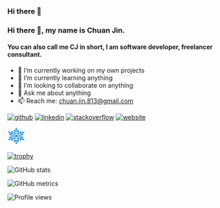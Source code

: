 ### Hi there 👋

<!--
**chuanjin/chuanjin** is a ✨ _special_ ✨ repository because its `README.md` (this file) appears on your GitHub profile.
-->

### Hi there 👋, my name is Chuan Jin.
#### You can also call me CJ in short, I am software developer, freelancer consultant.

- 🔭 I’m currently working on my own projects 
- 🌱 I’m currently learning anything
- 👯 I’m looking to collaborate on anything
- 💬 Ask me about anything 
- 📫 Reach me: chuan.jin.813@gmail.com



[<img src='https://cdn.jsdelivr.net/npm/simple-icons@3.0.1/icons/github.svg' alt='github' height='40'>](https://github.com/chuanjin)  [<img src='https://cdn.jsdelivr.net/npm/simple-icons@3.0.1/icons/linkedin.svg' alt='linkedin' height='40'>](https://www.linkedin.com/in/https://www.linkedin.com/in/chuanjin//)  [<img src='https://cdn.jsdelivr.net/npm/simple-icons@3.0.1/icons/stackoverflow.svg' alt='stackoverflow' height='40'>](https://stackoverflow.com/users/https://stackoverflow.com/users/3238064/chuan)  [<img src='https://cdn.jsdelivr.net/npm/simple-icons@3.0.1/icons/icloud.svg' alt='website' height='40'>](https://chuanjin.me/)  

<a href='https://archiveprogram.github.com/'><img src='https://raw.githubusercontent.com/acervenky/animated-github-badges/master/assets/acbadge.gif' width='40' height='40'></a> 

[![trophy](https://github-profile-trophy.vercel.app/?username=chuanjin)](https://github.com/ryo-ma/github-profile-trophy)

![GitHub stats](https://github-readme-stats.vercel.app/api?username=chuanjin&show_icons=true&count_private=true&theme=tokyonight)  

![GitHub metrics](https://metrics.lecoq.io/chuanjin)  

![Profile views](https://gpvc.arturio.dev/chuanjin)  





